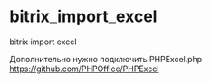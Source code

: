 # bitrix_import_excel
bitrix import excel


Дополнительно нужно подключить PHPExcel.php https://github.com/PHPOffice/PHPExcel
